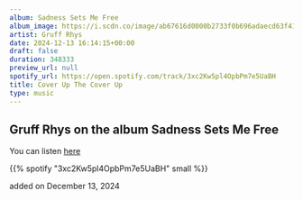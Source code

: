 ```yaml
---
album: Sadness Sets Me Free
album_image: https://i.scdn.co/image/ab67616d0000b2733f0b696adaecd63f41e1af26
artist: Gruff Rhys
date: 2024-12-13 16:14:15+00:00
draft: false
duration: 348333
preview_url: null
spotify_url: https://open.spotify.com/track/3xc2Kw5pl4OpbPm7e5UaBH
title: Cover Up The Cover Up
type: music
---
```



## Gruff Rhys on the album Sadness Sets Me Free

You can listen [here](https://open.spotify.com/track/3xc2Kw5pl4OpbPm7e5UaBH)

{{% spotify "3xc2Kw5pl4OpbPm7e5UaBH" small %}}

added on December 13, 2024